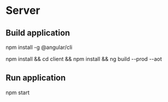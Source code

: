 # Server

## Build application

npm install -g @angular/cli

npm install && cd client && npm install && ng build --prod --aot

## Run application

npm start
